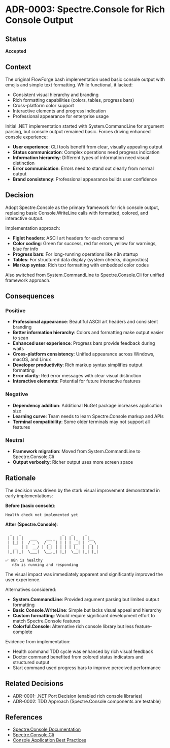 # ADR-0003: Spectre.Console for Rich Console Output

## Status
**Accepted**

## Context
The original FlowForge bash implementation used basic console output with emojis and simple text formatting. While functional, it lacked:

- Consistent visual hierarchy and branding
- Rich formatting capabilities (colors, tables, progress bars)
- Cross-platform color support
- Interactive elements and progress indication
- Professional appearance for enterprise usage

Initial .NET implementation started with System.CommandLine for argument parsing, but console output remained basic. Forces driving enhanced console experience:

- **User experience**: CLI tools benefit from clear, visually appealing output
- **Status communication**: Complex operations need progress indication
- **Information hierarchy**: Different types of information need visual distinction
- **Error communication**: Errors need to stand out clearly from normal output
- **Brand consistency**: Professional appearance builds user confidence

## Decision
Adopt Spectre.Console as the primary framework for rich console output, replacing basic Console.WriteLine calls with formatted, colored, and interactive output.

Implementation approach:
- **Figlet headers**: ASCII art headers for each command
- **Color coding**: Green for success, red for errors, yellow for warnings, blue for info
- **Progress bars**: For long-running operations like n8n startup
- **Tables**: For structured data display (system checks, diagnostics)
- **Markup syntax**: Rich text formatting with embedded color codes

Also switched from System.CommandLine to Spectre.Console.Cli for unified framework approach.

## Consequences

### Positive
- **Professional appearance**: Beautiful ASCII art headers and consistent branding
- **Better information hierarchy**: Colors and formatting make output easier to scan
- **Enhanced user experience**: Progress bars provide feedback during waits
- **Cross-platform consistency**: Unified appearance across Windows, macOS, and Linux
- **Developer productivity**: Rich markup syntax simplifies output formatting
- **Error clarity**: Red error messages with clear visual distinction
- **Interactive elements**: Potential for future interactive features

### Negative
- **Dependency addition**: Additional NuGet package increases application size
- **Learning curve**: Team needs to learn Spectre.Console markup and APIs
- **Terminal compatibility**: Some older terminals may not support all features

### Neutral
- **Framework migration**: Moved from System.CommandLine to Spectre.Console.Cli
- **Output verbosity**: Richer output uses more screen space

## Rationale
The decision was driven by the stark visual improvement demonstrated in early implementations:

**Before (basic console)**:
```
Health check not implemented yet
```

**After (Spectre.Console)**:
```
  _   _                  _   _     _       
 | | | |   ___    __ _  | | | |_  | |__    
 | |_| |  / _ \  / _` | | | | __| | '_ \   
 |  _  | |  __/ | (_| | | | | |_  | | | |  
 |_| |_|  \___|  \__,_| |_|  \__| |_| |_|  

✅ n8n is healthy
   n8n is running and responding
```

The visual impact was immediately apparent and significantly improved the user experience.

Alternatives considered:
- **System.CommandLine**: Provided argument parsing but limited output formatting
- **Basic Console.WriteLine**: Simple but lacks visual appeal and hierarchy
- **Custom formatting**: Would require significant development effort to match Spectre.Console features
- **Colorful.Console**: Alternative rich console library but less feature-complete

Evidence from implementation:
- Health command TDD cycle was enhanced by rich visual feedback
- Doctor command benefited from colored status indicators and structured output
- Start command used progress bars to improve perceived performance

## Related Decisions
- ADR-0001: .NET Port Decision (enabled rich console libraries)
- ADR-0002: TDD Approach (Spectre.Console components are testable)

## References
- [Spectre.Console Documentation](https://spectreconsole.net/)
- [Spectre.Console.Cli](https://spectreconsole.net/cli/)
- [Console Application Best Practices](https://docs.microsoft.com/en-us/dotnet/standard/commandline/)